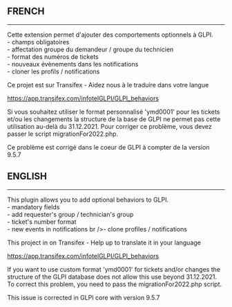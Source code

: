 
## FRENCH
********************

Cette extension permet d'ajouter des comportements optionnels à GLPI.
<br />- champs obligatoires
<br />- affectation groupe du demandeur / groupe du technicien
<br />- format des numéros de tickets
<br />- nouveaux évènements dans les notifications
<br />- cloner les profils / notifications

Ce projet est sur Transifex - Aidez nous à le traduire dans votre langue

https://app.transifex.com/infotelGLPI/GLPI_behaviors

Si vous souhaitez utiliser le format personnalisé 'ymd0001' pour les tickets et/ou les changements
la structure de la base de GLPI ne permet pas cette utilisation au-delà du 31.12.2021.
Pour corriger ce problème, vous devez passer le script migrationFor2022.php.

Ce problème est corrigé dans le coeur de GLPI à compter de la version 9.5.7


## ENGLISH
********************

This plugin allows you to add optional behaviors to GLPI.
<br />- mandatory fields
<br />- add requester's group / technician's group
<br />- ticket's number format
<br />- new events in notifications
br />- clone profiles / notifications

This project in on Transifex - Help up to translate it in your language

https://app.transifex.com/infotelGLPI/GLPI_behaviors

If you want to use custom format 'ymd0001' for tickets and/or changes
the structure of the GLPI database does not allow this use beyond 31.12.2021.
To correct this problem, you need to pass the migrationFor2022.php script.

This issue is corrected in GLPI core with version 9.5.7
